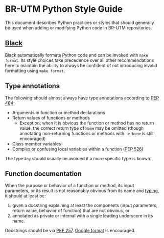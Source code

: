# BR-UTM Python Style Guide

This document describes Python practices or styles that should generally be used
when adding or modifying Python code in BR-UTM repositories.

## [Black](https://black.readthedocs.io/en/stable/)

Black automatically formats Python code and can be invoked with `make format`.
Its style choices take precedence over all other recommendations here to
maintain the ability to always be confident of not introducing invalid
formatting using `make format`.

## Type annotations

The following should almost always have type annotations according to
[PEP 484](https://peps.python.org/pep-0484/):

* Arguments in function or method declarations
* Return values of functions or methods
  * Exception: when it is obvious the function or method has no return value,
      the correct return type of `None` may be omitted (though annotating
      non-returning functions or methods with `-> None` is still encouraged)
* Class member variables
* Complex or confusing local variables within a function
  ([PEP 526](https://peps.python.org/pep-0526/))

The type `Any` should usually be avoided if a more specific type is known.

## Function documentation

When the purpose or behavior of a function or method, its input parameters, or
its result is not reasonably obvious from its name and
[typing](#type-annotations), it should at least be:

1. given a docstring explaining at least the components (input parameters,
   return value, behavior of function) that are not obvious, or
2. annotated as private or internal with a single leading underscore in its
   name.

Docstrings should be via [PEP 257](https://peps.python.org/pep-0257/).
[Google format](https://google.github.io/styleguide/pyguide.html#383-functions-and-methods)
is encouraged.
